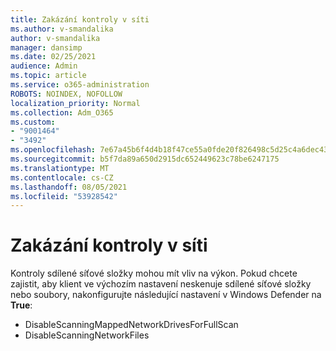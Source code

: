 ```yaml
---
title: Zakázání kontroly v síti
ms.author: v-smandalika
author: v-smandalika
manager: dansimp
ms.date: 02/25/2021
audience: Admin
ms.topic: article
ms.service: o365-administration
ROBOTS: NOINDEX, NOFOLLOW
localization_priority: Normal
ms.collection: Adm_O365
ms.custom:
- "9001464"
- "3492"
ms.openlocfilehash: 7e67a45b6f4d4b18f47ce55a0fde20f826498c5d25c4a6dec4311d8fe4c3735f
ms.sourcegitcommit: b5f7da89a650d2915dc652449623c78be6247175
ms.translationtype: MT
ms.contentlocale: cs-CZ
ms.lasthandoff: 08/05/2021
ms.locfileid: "53928542"
---
```

# <a name="disable-network-scan"></a>Zakázání kontroly v síti

Kontroly sdílené síťové složky mohou mít vliv na výkon.  Pokud chcete zajistit, aby klient ve výchozím nastavení neskenuje sdílené síťové složky nebo soubory, nakonfigurujte následující nastavení v Windows Defender na **True**:

- DisableScanningMappedNetworkDrivesForFullScan
- DisableScanningNetworkFiles